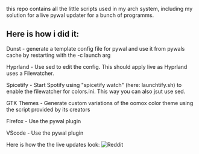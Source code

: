 this repo contains all the little scripts used in my arch system, including my solution for a live pywal updater for a bunch of programms. 

## Here is how i did it:

Dunst - generate a template config file for pywal and use it from pywals cache by restarting with the -c launch arg

Hyprland - Use sed to edit the config. This should apply live as Hyprland uses a Filewatcher.

Spicetify - Start Spotify using "spicetify watch" (here: launchtify.sh) to enable the filewatcher for colors.ini. This way you can also jsut use sed.

GTK Themes - Generate custom variations of the oomox color theme using the script provided by its creators 

Firefox - Use the pywal plugin

VScode - Use the pywal plugin


Here is how the the live updates look: ![Reddit](https://www.reddit.com/r/unixporn/comments/1chv3tr/hyprland_everything_pywal/)
